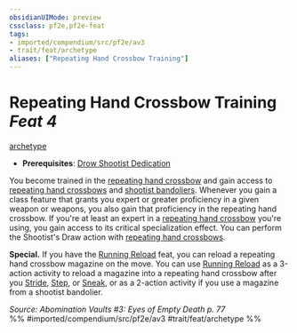 ```yaml
---
obsidianUIMode: preview
cssclass: pf2e,pf2e-feat
tags:
- imported/compendium/src/pf2e/av3
- trait/feat/archetype
aliases: ["Repeating Hand Crossbow Training"]
---
```

# Repeating Hand Crossbow Training  *Feat 4*  
[archetype](archetype.md)  

- **Prerequisites**: [Drow Shootist Dedication](drow-shootist-dedication-av3.md)

You become trained in the [repeating hand crossbow](../equipment/items/repeating-hand-crossbow-g-g.md) and gain access to [repeating hand crossbows](../equipment/items/repeating-hand-crossbow-g-g.md) and [shootist bandoliers](../equipment/items/shootist-bandolier-av3.md). Whenever you gain a class feature that grants you expert or greater proficiency in a given weapon or weapons, you also gain that proficiency in the repeating hand crossbow. If you're at least an expert in a [repeating hand crossbow](../equipment/items/repeating-hand-crossbow-g-g.md) you're using, you gain access to its critical specialization effect. You can perform the Shootist's Draw action with [repeating hand crossbows](../equipment/items/repeating-hand-crossbow-g-g.md).

**Special.** If you have the [Running Reload](running-reload.md) feat, you can reload a repeating hand crossbow magazine on the move. You can use [Running Reload](running-reload.md) as a 3-action activity to reload a magazine into a repeating hand crossbow after you [Stride](stride.md), [Step](step.md), or [Sneak](sneak.md), or as a 2-action activity if you use a magazine from a shootist bandolier.

*Source: Abomination Vaults #3: Eyes of Empty Death p. 77*  
%% #imported/compendium/src/pf2e/av3 #trait/feat/archetype %%